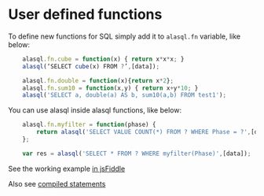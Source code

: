 # User defined functions

To define new functions for SQL simply add it to ```alasql.fn``` variable, like below:


```js
    alasql.fn.cube = function(x) { return x*x*x; }
    alasql(‘SELECT cube(x) FROM ?’,[data]);
```

```js
    alasql.fn.double = function(x){return x*2};        
    alasql.fn.sum10 = function(x,y) { return x+y*10; }
    alasql('SELECT a, double(a) AS b, sum10(a,b) FROM test1');
```




You can use alasql inside alasql functions, like below:
```js
    alasql.fn.myfilter = function(phase) {
        return alasql('SELECT VALUE COUNT(*) FROM ? WHERE Phase = ?',[data,phase]) == 2;
    };

    var res = alasql('SELECT * FROM ? WHERE myfilter(Phase)',[data]);
```
See the working example [in jsFiddle](http://jsfiddle.net/agershun/1nccgs6n/3/)



  

Also see [compiled statements](Compilation)